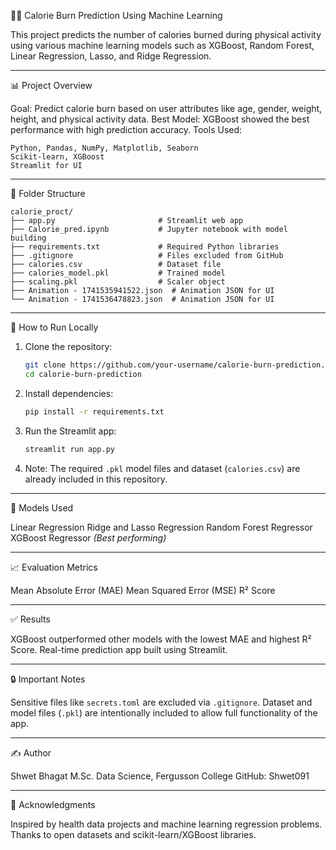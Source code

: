  🏃‍♂️ Calorie Burn Prediction Using Machine Learning

This project predicts the number of calories burned during physical activity using various machine learning models such as XGBoost, Random Forest, Linear Regression, Lasso, and Ridge Regression.

---

📊 Project Overview

Goal: Predict calorie burn based on user attributes like age, gender, weight, height, and physical activity data.
Best Model: XGBoost showed the best performance with high prediction accuracy.
Tools Used:

    Python, Pandas, NumPy, Matplotlib, Seaborn
    Scikit-learn, XGBoost
    Streamlit for UI

---

📁 Folder Structure

```
calorie_proct/
├── app.py                       # Streamlit web app
├── Calorie_pred.ipynb           # Jupyter notebook with model building
├── requirements.txt             # Required Python libraries
├── .gitignore                   # Files excluded from GitHub
├── calories.csv                 # Dataset file
├── calories_model.pkl           # Trained model
├── scaling.pkl                  # Scaler object
├── Animation - 1741535941522.json  # Animation JSON for UI
└── Animation - 1741536478823.json  # Animation JSON for UI
```

---

🚀 How to Run Locally

1. Clone the repository:

   ```bash
   git clone https://github.com/your-username/calorie-burn-prediction.git
   cd calorie-burn-prediction
   ```

2. Install dependencies:

   ```bash
   pip install -r requirements.txt
   ```

3. Run the Streamlit app:

   ```bash
   streamlit run app.py
   ```

4. Note: The required `.pkl` model files and dataset (`calories.csv`) are already included in this repository.

---

🧠 Models Used

 Linear Regression
 Ridge and Lasso Regression
 Random Forest Regressor
 XGBoost Regressor *(Best performing)*

---

📈 Evaluation Metrics

 Mean Absolute Error (MAE)
 Mean Squared Error (MSE)
 R² Score

---

 ✅ Results

 XGBoost outperformed other models with the lowest MAE and highest R² Score.
 Real-time prediction app built using Streamlit.

---

🔒 Important Notes

 Sensitive files like `secrets.toml` are excluded via `.gitignore`.
 Dataset and model files (`.pkl`) are intentionally included to allow full functionality of the app.

---

 ✍️ Author

Shwet Bhagat
M.Sc. Data Science, Fergusson College
GitHub: Shwet091

---

🌟 Acknowledgments

 Inspired by health data projects and machine learning regression problems.
 Thanks to open datasets and scikit-learn/XGBoost libraries.
